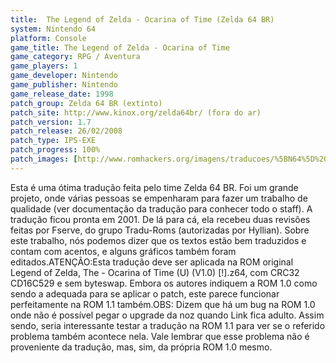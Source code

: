 ```yaml
---
title:  The Legend of Zelda - Ocarina of Time (Zelda 64 BR)
system: Nintendo 64
platform: Console
game_title: The Legend of Zelda - Ocarina of Time
game_category: RPG / Aventura
game_players: 1
game_developer: Nintendo
game_publisher: Nintendo
game_release_date: 1998
patch_group: Zelda 64 BR (extinto)
patch_site: http://www.kinox.org/zelda64br/ (fora do ar)
patch_version: 1.7
patch_release: 26/02/2008
patch_type: IPS-EXE
patch_progress: 100%
patch_images: [http://www.romhackers.org/imagens/traducoes/%5BN64%5D%20The%20Legend%20of%20Zelda%20-%20Ocarina%20of%20Time%20-%20Zelda64%20BR%20-%201.jpg,http://www.romhackers.org/imagens/traducoes/%5BN64%5D%20The%20Legend%20of%20Zelda%20-%20Ocarina%20of%20Time%20-%20Zelda64%20BR%20-%202.jpg,http://www.romhackers.org/imagens/traducoes/%5BN64%5D%20The%20Legend%20of%20Zelda%20-%20Ocarina%20of%20Time%20-%20Zelda64%20BR%20-%203.jpg]
---
```

Esta é uma ótima tradução feita pelo time Zelda 64 BR. Foi um grande projeto, onde várias pessoas se empenharam para fazer um trabalho de qualidade (ver documentação da tradução para conhecer todo o staff). A tradução ficou pronta em 2001. De lá para cá, ela recebeu duas revisões feitas por Fserve, do grupo Tradu-Roms (autorizadas por Hyllian). Sobre este trabalho, nós podemos dizer que os textos estão bem traduzidos e contam com acentos, e alguns gráficos também foram editados.ATENÇÃO:Esta tradução deve ser aplicada na ROM original Legend of Zelda, The - Ocarina of Time (U) (V1.0) [!].z64, com CRC32 CD16C529 e sem byteswap. Embora os autores indiquem a ROM 1.0 como sendo a adequada para se aplicar o patch, este parece funcionar perfeitamente na ROM 1.1 também.OBS: Dizem que há um bug na ROM 1.0 onde não é possível pegar o upgrade da noz quando Link fica adulto. Assim sendo, seria interessante testar a tradução na ROM 1.1 para ver se o referido problema também acontece nela. Vale lembrar que esse problema não é proveniente da tradução, mas, sim, da própria ROM 1.0 mesmo.